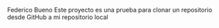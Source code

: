 Federico Bueno
Este proyecto es una prueba para clonar un repositorio desde GitHub a mi repositorio local